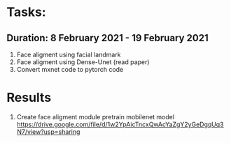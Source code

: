 # Tasks:
## Duration: 8 February 2021 - 19 February 2021
1. Face aligment using facial landmark
2. Face aligment using Dense-Unet (read paper)
3. Convert mxnet code to pytorch code

# Results
1. Create face aligment module
pretrain mobilenet model https://drive.google.com/file/d/1w2YpAicTncxQwAcYaZgY2yGeDgqUq3N7/view?usp=sharing